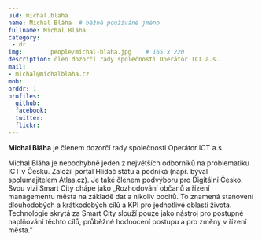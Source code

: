 ```yaml
---
uid: michal.blaha
name: Michal Bláha	# běžně používáné jméno
fullname: Michal Bláha
category:
 - dr
img: 		people/michal-blaha.jpg    # 165 x 220
description: člen dozorčí rady společnosti Operátor ICT a.s.
mail:
- michal@michalblaha.cz
mob: 
orddr: 1
profiles:
  github:                 
  facebook: 		  
  twitter: 		  
  flickr:     		  
---
```


**Michal Bláha** je členem dozorčí rady společnosti Operátor ICT a.s.

Michal Bláha je nepochybně jeden z největších odborníků na problematiku ICT v Česku. Založil portál Hlídač státu a podniká (např. býval spolumajitelem Atlas.cz). Je také členem podvýboru pro Digitální Česko. Svou vizi Smart City chápe jako „Rozhodování občanů a řízení managementu města na základě dat a nikoliv pocitů. To znamená stanovení dlouhodobých a krátkodobých cílů a KPI pro jednotlivé oblasti života. Technologie skrytá za Smart City slouží pouze jako nástroj pro postupné naplňování těchto cílů, průběžné hodnocení postupu a pro změny v řízení města.”
